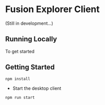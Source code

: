 # Fusion Explorer Client

(Still in development...)

## Running Locally

To get started

## Getting Started

```
npm install
```

- Start the desktop client

```
npm run start
```
